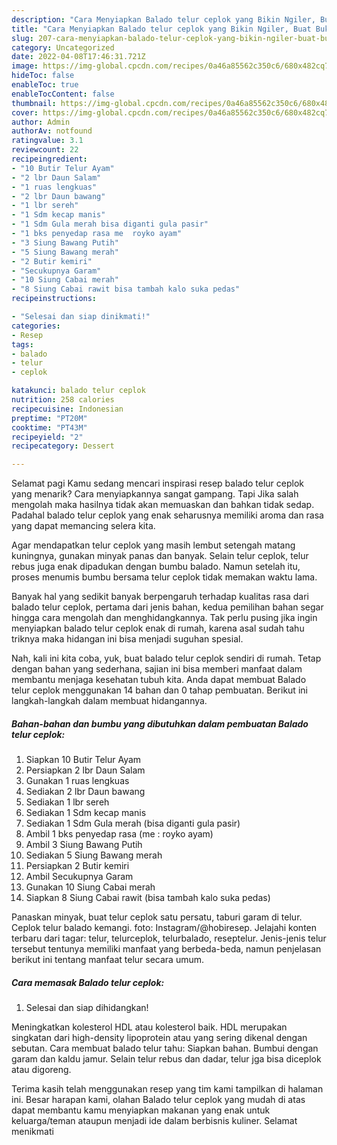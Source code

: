 ```yaml
---
description: "Cara Menyiapkan Balado telur ceplok yang Bikin Ngiler, Buat Buka Puasa Bisa Manjain Lidah"
title: "Cara Menyiapkan Balado telur ceplok yang Bikin Ngiler, Buat Buka Puasa Bisa Manjain Lidah"
slug: 207-cara-menyiapkan-balado-telur-ceplok-yang-bikin-ngiler-buat-buka-puasa-bisa-manjain-lidah
category: Uncategorized
date: 2022-04-08T17:46:31.721Z
image: https://img-global.cpcdn.com/recipes/0a46a85562c350c6/680x482cq70/balado-telur-ceplok-foto-resep-utama.jpg
hideToc: false
enableToc: true
enableTocContent: false
thumbnail: https://img-global.cpcdn.com/recipes/0a46a85562c350c6/680x482cq70/balado-telur-ceplok-foto-resep-utama.jpg
cover: https://img-global.cpcdn.com/recipes/0a46a85562c350c6/680x482cq70/balado-telur-ceplok-foto-resep-utama.jpg
author: Admin
authorAv: notfound
ratingvalue: 3.1
reviewcount: 22
recipeingredient:
- "10 Butir Telur Ayam"
- "2 lbr Daun Salam"
- "1 ruas lengkuas"
- "2 lbr Daun bawang"
- "1 lbr sereh"
- "1 Sdm kecap manis"
- "1 Sdm Gula merah bisa diganti gula pasir"
- "1 bks penyedap rasa me  royko ayam"
- "3 Siung Bawang Putih"
- "5 Siung Bawang merah"
- "2 Butir kemiri"
- "Secukupnya Garam"
- "10 Siung Cabai merah"
- "8 Siung Cabai rawit bisa tambah kalo suka pedas"
recipeinstructions:

- "Selesai dan siap dinikmati!"
categories:
- Resep
tags:
- balado
- telur
- ceplok

katakunci: balado telur ceplok 
nutrition: 258 calories
recipecuisine: Indonesian
preptime: "PT20M"
cooktime: "PT43M"
recipeyield: "2"
recipecategory: Dessert

---
```



Selamat pagi Kamu sedang mencari inspirasi resep balado telur ceplok yang menarik? Cara menyiapkannya sangat gampang. Tapi Jika salah mengolah maka hasilnya tidak akan memuaskan dan bahkan tidak sedap. Padahal balado telur ceplok yang enak seharusnya memiliki aroma dan rasa yang dapat memancing selera kita.


Agar mendapatkan telur ceplok yang masih lembut setengah matang kuningnya, gunakan minyak panas dan banyak. Selain telur ceplok, telur rebus juga enak dipadukan dengan bumbu balado. Namun setelah itu, proses menumis bumbu bersama telur ceplok tidak memakan waktu lama.

Banyak hal yang sedikit banyak berpengaruh terhadap kualitas rasa dari balado telur ceplok, pertama dari jenis bahan, kedua pemilihan bahan segar hingga cara mengolah dan menghidangkannya. Tak perlu pusing jika ingin menyiapkan balado telur ceplok enak di rumah, karena asal sudah tahu triknya maka hidangan ini bisa menjadi suguhan spesial.


Nah, kali ini kita coba, yuk, buat balado telur ceplok sendiri di rumah. Tetap dengan bahan yang sederhana, sajian ini bisa memberi manfaat dalam membantu menjaga kesehatan tubuh kita. Anda dapat membuat Balado telur ceplok menggunakan 14 bahan dan 0 tahap pembuatan. Berikut ini langkah-langkah dalam membuat hidangannya.

<!--inarticleads1-->

##### Bahan-bahan dan bumbu yang dibutuhkan dalam pembuatan Balado telur ceplok:

1. Siapkan 10 Butir Telur Ayam
1. Persiapkan 2 lbr Daun Salam
1. Gunakan 1 ruas lengkuas
1. Sediakan 2 lbr Daun bawang
1. Sediakan 1 lbr sereh
1. Sediakan 1 Sdm kecap manis
1. Sediakan 1 Sdm Gula merah (bisa diganti gula pasir)
1. Ambil 1 bks penyedap rasa (me : royko ayam)
1. Ambil 3 Siung Bawang Putih
1. Sediakan 5 Siung Bawang merah
1. Persiapkan 2 Butir kemiri
1. Ambil Secukupnya Garam
1. Gunakan 10 Siung Cabai merah
1. Siapkan 8 Siung Cabai rawit (bisa tambah kalo suka pedas)


Panaskan minyak, buat telur ceplok satu persatu, taburi garam di telur. Ceplok telur balado kemangi. foto: Instagram/@hobiresep. Jelajahi konten terbaru dari tagar: telur, telurceplok, telurbalado, reseptelur. Jenis-jenis telur tersebut tentunya memiliki manfaat yang berbeda-beda, namun penjelasan berikut ini tentang manfaat telur secara umum. 

<!--inarticleads2-->

##### Cara memasak Balado telur ceplok:


1. Selesai dan siap dihidangkan!

Meningkatkan kolesterol HDL atau kolesterol baik. HDL merupakan singkatan dari high-density lipoprotein atau yang sering dikenal dengan sebutan. Cara membuat balado telur tahu: Siapkan bahan. Bumbui dengan garam dan kaldu jamur. Selain telur rebus dan dadar, telur jga bisa diceplok atau digoreng. 

Terima kasih telah menggunakan resep yang tim kami tampilkan di halaman ini. Besar harapan kami, olahan Balado telur ceplok yang mudah di atas dapat membantu kamu menyiapkan makanan yang enak untuk keluarga/teman ataupun menjadi ide dalam berbisnis kuliner. Selamat menikmati
